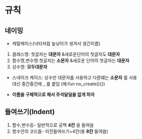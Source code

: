 # 규칙
## 네이밍
* 캐멀케이스(낙타처럼 높낮이가 생겨서 생긴이름)
1. 클래스명: 첫글자는 __대문자__ &새로운단어의 첫글자도 __대문자__
2. 함수명,변수명:첫글자는 __소문자__ &새로운 단어의 첫글자는 __대문자__  
3. 상수명: __모두대문자__
* 스네이크 케이스: 상수만 대문자를 사용하고 다른떄는 __소문자__ 를 사용   
대신 중간중간에 _ 를 붙임 (예:fun no_create(){})
- __이름을 구체적으로 해서 주석달일을 없게 하자__
## 들여쓰기(Indent)
1. 함수,변수등- 일반적으로 공백 __4칸__ 을 들여씀
2. 항수안의 코드들- 이전들여쓰기+4칸(총 __8칸__ 들여씀)